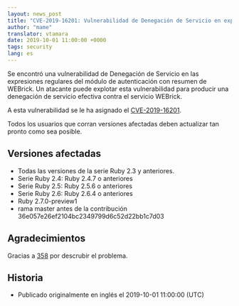 ```yaml
---
layout: news_post
title: "CVE-2019-16201: Vulnerabilidad de Denegación de Servicio en expresiones regulares de la 'autenticación de acceso con resumen' de WEBrick"
author: "mame"
translator: vtamara
date: 2019-10-01 11:00:00 +0000
tags: security
lang: es
---
```


Se encontró una vulnerabilidad de Denegación de Servicio en las expresiones
regulares del módulo de autenticación con resumen de WEBrick.
Un atacante puede explotar esta vulnerabilidad para producir una
denegación de servicio efectiva contra el servicio WEBrick.

A esta vulnerabilidad se le ha asignado el [CVE-2019-16201](https://cve.mitre.org/cgi-bin/cvename.cgi?name=CVE-2019-16201).

Todos los usuarios que corran versiones afectadas deben actualizar
tan pronto como sea posible.

## Versiones afectadas

* Todas las versiones de la serie Ruby 2.3 y anteriores.
* Serie Ruby 2.4: Ruby 2.4.7 o anteriores
* Serie Ruby 2.5: Ruby 2.5.6 o anteriores
* Serie Ruby 2.6: Ruby 2.6.4 o anteriores
* Ruby 2.7.0-preview1
* rama master antes de la contribución 36e057e26ef2104bc2349799d6c52d22bb1c7d03

## Agradecimientos

Gracias a [358](https://hackerone.com/358) por descrubir el problema.

## Historia

* Publicado originalmente en inglés el 2019-10-01 11:00:00 (UTC)
